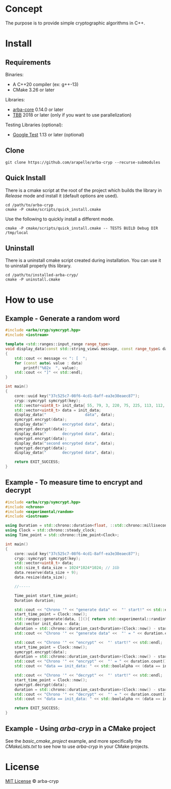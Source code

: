 # Concept

The purpose is to provide simple cryptographic algorithms in C++.

# Install

## Requirements

Binaries:
- A C++20 compiler (ex: g++-13)
- CMake 3.26 or later

Libraries:
- [arba-core](https://github.com/arapelle/arba-core) 0.14.0 or later
- [TBB](https://github.com/oneapi-src/oneTBB) 2018 or later (only if you want to use parallelization)

Testing Libraries (optional):
- [Google Test](https://github.com/google/googletest) 1.13 or later (optional)

## Clone

```
git clone https://github.com/arapelle/arba-cryp --recurse-submodules
```

## Quick Install

There is a cmake script at the root of the project which builds the library in *Release* mode and install it (default options are used).

```
cd /path/to/arba-cryp
cmake -P cmake/scripts/quick_install.cmake
```

Use the following to quickly install a different mode.

```
cmake -P cmake/scripts/quick_install.cmake -- TESTS BUILD Debug DIR /tmp/local
```

## Uninstall

There is a uninstall cmake script created during installation. You can use it to uninstall properly this library.

```
cd /path/to/installed-arba-cryp/
cmake -P uninstall.cmake
```

# How to use

## Example - Generate a random word

```c++
#include <arba/cryp/symcrypt.hpp>
#include <iostream>

template <std::ranges::input_range range_type>
void display_data(const std::string_view& message, const range_type& data)
{
    std::cout << message << ": [  ";
    for (const auto& value : data)
        printf("%02x  ", value);
    std::cout << "]" << std::endl;
}

int main()
{
    core::uuid key("37c525c7-08f6-4cd1-8aff-ea3e38eaec87");
    cryp::symcrypt symcrypt(key);
    std::vector<uint8_t> init_data{ 55, 79, 3, 220, 75, 225, 113, 112, 227, 138, 26, 140, 88, 111, 30, 107, 157, 45 };
    std::vector<uint8_t> data = init_data;
    display_data("                 data", data);
    symcrypt.encrypt(data);
    display_data("       encrypted data", data);
    symcrypt.decrypt(data);
    display_data("       decrypted data", data);
    symcrypt.encrypt(data);
    display_data("second encrypted data", data);
    symcrypt.decrypt(data);
    display_data("       decrypted data", data);

    return EXIT_SUCCESS;
}
```

## Example - To measure time to encrypt and decrypt

```c++
#include <arba/cryp/symcrypt.hpp>
#include <chrono>
#include <experimental/random>
#include <iostream>

using Duration = std::chrono::duration<float, ::std::chrono::milliseconds::period>;
using Clock = std::chrono::steady_clock;
using Time_point = std::chrono::time_point<Clock>;

int main()
{
    core::uuid key("37c525c7-08f6-4cd1-8aff-ea3e38eaec87");
    cryp::symcrypt symcrypt(key);
    std::vector<uint8_t> data;
    std::size_t data_size = 1024*1024*1024; // 1Gb
    data.reserve(data_size + 9);
    data.resize(data_size);

    //-----

    Time_point start_time_point;
    Duration duration;

    std::cout << "Chrono '" << "generate data" <<  "' start!" << std::endl;
    start_time_point = Clock::now();
    std::ranges::generate(data, [](){ return std::experimental::randint(0,256); });
    std::vector init_data = data;
    duration = std::chrono::duration_cast<Duration>(Clock::now() - start_time_point);
    std::cout << "Chrono '" << "generate data" <<  "' = " << duration.count() << "ms" << std::endl;

    std::cout << "Chrono '" << "encrypt" <<  "' start!" << std::endl;
    start_time_point = Clock::now();
    symcrypt.encrypt(data);
    duration = std::chrono::duration_cast<Duration>(Clock::now() - start_time_point);
    std::cout << "Chrono '" << "encrypt" <<  "' = " << duration.count() << "ms" << std::endl;
    std::cout << "data == init_data: " << std::boolalpha << (data == init_data) << std::endl;

    std::cout << "Chrono '" << "decrypt" <<  "' start!" << std::endl;
    start_time_point = Clock::now();
    symcrypt.decrypt(data);
    duration = std::chrono::duration_cast<Duration>(Clock::now() - start_time_point);
    std::cout << "Chrono '" << "decrypt" <<  "' = " << duration.count() << "ms" << std::endl;
    std::cout << "data == init_data: " << std::boolalpha << (data == init_data) << std::endl;

    return EXIT_SUCCESS;
}
```

## Example - Using *arba-cryp* in a CMake project

See the *basic_cmake_project* example, and more specifically the *CMakeLists.txt* to see how to use *arba-cryp* in your CMake projects.

# License

[MIT License](./LICENSE.md) © arba-cryp
